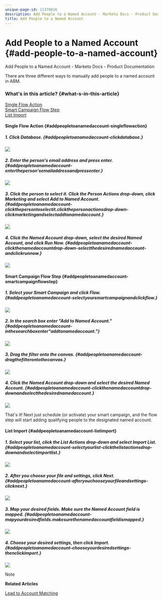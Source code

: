 ```yaml
---
unique-page-id: 11378816
description: Add People to a Named Account - Marketo Docs - Product Documentation
title: Add People to a Named Account
---
```


# Add People to a Named Account {#add-people-to-a-named-account}

Add People to a Named Account - Marketo Docs - Product Documentation

There are three different ways to manually add people to a named account in ABM.

### What's in this article? {#what-s-in-this-article}

[Single Flow Action](#addpeopletoanamedaccount-singleflowaction)  
[Smart Campaign Flow Step](#addpeopletoanamedaccount-smartcampaignflowstep)  
[List Import](#addpeopletoanamedaccount-listimport)

#### Single Flow Action {#addpeopletoanamedaccount-singleflowaction}

##### 1. Click Database. {#addpeopletoanamedaccount-clickdatabase.}

![](assets/one-2.png)

##### 2. Enter the person's email address and press enter. {#addpeopletoanamedaccount-entertheperson'semailaddressandpressenter.}

![](assets/two.png)

##### 3. Click the person to select it. Click the Person Actions drop-down, click Marketing and select Add to Named Account. {#addpeopletoanamedaccount-clickthepersontoselectit.clickthepersonactionsdrop-down-clickmarketingandselectaddtonamedaccount.}

![](assets/three.png)

##### 4. Click the Named Account drop-down, select the desired Named Account, and click Run Now. {#addpeopletoanamedaccount-clickthenamedaccountdrop-down-selectthedesirednamedaccount-andclickrunnow.}

![](assets/four.png)

#### Smart Campaign Flow Step {#addpeopletoanamedaccount-smartcampaignflowstep}

##### 1. Select your Smart Campaign and click Flow. {#addpeopletoanamedaccount-selectyoursmartcampaignandclickflow.}

![](assets/five.png)

##### 2. In the search box enter "Add to Named Account." {#addpeopletoanamedaccount-inthesearchboxenter"addtonamedaccount."}

![](assets/six.png)

##### 3. Drag the filter onto the canvas. {#addpeopletoanamedaccount-dragthefilterontothecanvas.}

![](assets/seven.png)

##### 4. Click the Named Account drop-down and select the desired Named Account. {#addpeopletoanamedaccount-clickthenamedaccountdrop-downandselectthedesirednamedaccount.}

![](assets/eight.png)

That's it! Next just schedule (or activate) your smart campaign, and the flow step will start adding qualifying people to the designated named account.

#### List Import {#addpeopletoanamedaccount-listimport}

##### 1. Select your list, click the List Actions drop-down and select Import List. {#addpeopletoanamedaccount-selectyourlist-clickthelistactionsdrop-downandselectimportlist.}

![](assets/nine.png) 

##### 2. After you choose your file and settings, click Next. {#addpeopletoanamedaccount-afteryouchooseyourfileandsettings-clicknext.}

![](assets/ten.png) 

##### 3. Map your desired fields. Make sure the Named Account field is mapped. {#addpeopletoanamedaccount-mapyourdesiredfields.makesurethenamedaccountfieldismapped.}

![](assets/eleven.png)

##### 4. Choose your desired settings, then click Import. {#addpeopletoanamedaccount-chooseyourdesiredsettings-thenclickimport.}

![](assets/twelve.png)

>[!NOTE]
>
>**Related Articles**
>
>[Lead to Account Matching](discover-accounts/lead-to-account-matching.md)

